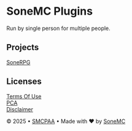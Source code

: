 # SoneMC Plugins

Run by single person for multiple people.


## Projects

[SoneRPG](https://github.com/SoneMC/SoneRPG)


## Licenses

[Terms Of Use](https://sonemcpl.pages.dev/raw/#tou)<br>
[PCA](https://sonemcpl.pages.dev/raw/#pca)<br>
[Disclaimer](https://sonemcpl.pages.dev/raw/#disclaimer)<br>


© 2025 • [SMCPAA](https://sonemcpl.pages.dev/raw/#disclaimer) • Made with ❤️ by [SoneMC](https://sonemcpl.pages.dev)
